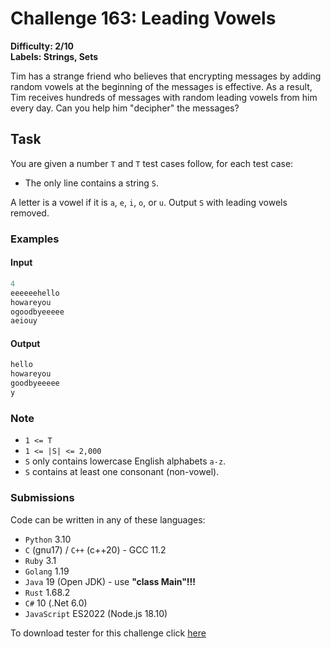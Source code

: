 # Challenge 163: Leading Vowels

**Difficulty: 2/10  
Labels: Strings, Sets**

Tim has a strange friend who believes that encrypting messages by adding random vowels at the beginning of the messages is effective. As a result, Tim receives hundreds of messages with random leading vowels from him every day. Can you help him "decipher" the messages?

## Task

You are given a number `T` and `T` test cases follow, for each test case:

- The only line contains a string `S`.

A letter is a vowel if it is `a`, `e`, `i`, `o`, or `u`. Output `S` with leading vowels removed.

### Examples

#### Input

```rust
‌4
eeeeeehello
howareyou
ogoodbyeeeee
aeiouy
```

#### Output

```rust
‌hello
howareyou
goodbyeeeee
y
```

### Note

- `1 <= T`
- `1 <= |S| <= 2,000`
- `S` only contains lowercase English alphabets `a-z`.
- `S` contains at least one consonant (non-vowel).

### Submissions

Code can be written in any of these languages:

- `Python` 3.10
- `C` (gnu17) / `C++` (c++20) - GCC 11.2
- `Ruby` 3.1
- `Golang` 1.19
- `Java` 19 (Open JDK) - use **"class Main"!!!**
- `Rust` 1.68.2
- `C#` 10 (.Net 6.0)
- `JavaScript` ES2022 (Node.js 18.10)

To download tester for this challenge click [here](https://downgit.github.io/#/home?url=https://github.com/Pomroka/PreviousChallenges/tree/main/Challenge_163)
